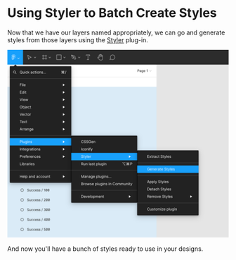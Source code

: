 # Using Styler to Batch Create Styles

Now that we have our layers named appropriately, we can go and generate styles from those layers using the  [Styler](https://www.figma.com/community/plugin/820660579767995949/Styler) plug-in.

![Pasted image 20220304133854.png](_assets/Pasted%20image%2020220304133854.png)

And now you'll have a bunch of styles ready to use in your designs.
